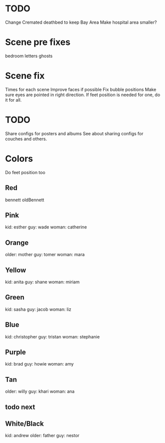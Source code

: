 # TODO
Change Cremated deathbed to keep Bay Area
Make hospital area smaller?

# Scene pre fixes
bedroom letters
ghosts

# Scene fix
Times for each scene
Improve faces if possible
Fix bubble positions
Make sure eyes are pointed in right direction.
If feet position is needed for one, do it for all.

# TODO
Share configs for posters and albums
See about sharing configs for couches and others.

# Colors
Do feet position too

## Red
bennett
oldBennett

## Pink
kid: esther
guy: wade
woman: catherine

## Orange
older: mother
guy: tomer
woman: mara

## Yellow
kid: anita
guy: shane
woman: miriam

## Green
kid: sasha
guy: jacob
woman: liz

## Blue
kid: christopher
guy: tristan
woman: stephanie

## Purple
kid: brad
guy: howie
woman: amy

## Tan
older: willy
guy: khari
woman: ana

## todo next

## White/Black
kid: andrew
older: father
guy: nestor

